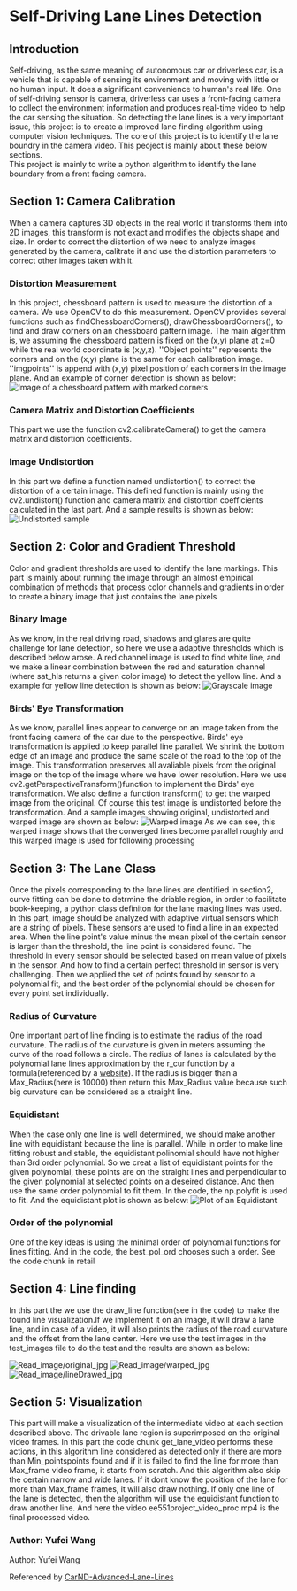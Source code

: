 Self-Driving Lane Lines Detection 
=======
Introduction
-------
Self-driving, as the same meaning of autonomous car or driverless car, is a vehicle that is capable of sensing its environment 
and moving with little or no human input. It does a significant convenience to human's real life. One of self-driving sensor is
camera, driverless car uses a front-facing camera to collect the environment information and produces real-time video to help the car sensing 
the situation. So detecting the lane lines is a very important issue, this project is to create a improved lane finding 
algorithm using computer vision techniques. The core of this project is to identify the lane boundry in the camera video. This 
peoject is mainly about these below sections.<br>
This project is mainly to write a python algerithm to identify the lane boundary from a front facing camera.

## Section 1: Camera Calibration
When a camera captures 3D objects in the real world it transforms them into 2D images, this transform is not exact and modifies
the objects shape and size. In order to correct the distortion of we need to analyze images generated by the camera, calitrate
it and use the distortion parameters to correct other images taken with it.

### Distortion Measurement
In this project, chessboard pattern is used to measure the distortion of a camera. We use OpenCV to do this measurement. 
OpenCV provides several functions such as findChessboardCorners(), drawChessboardCorners(), to find and draw corners on an
chessboard pattern image. The main algerithm is, we assuming the chessboard pattern is fixed on the (x,y) plane at z=0 while the 
real world coordinate is (x,y,z). ''Object points'' represents the corners and on the (x,y) plane is the same for each calibration
image. ''imgpoints'' is append with (x,y) pixel position of each corners in the image plane. And an example of corner detection 
is shown as below:
![Image of a chessboard pattern with marked corners](https://github.com/babyshambles/EE551-project/blob/master/Read_image/Corners_found.png)

### Camera Matrix and Distortion Coefficients
This part we use the function cv2.calibrateCamera() to get the camera matrix and distortion coefficients.

### Image Undistortion
In this part we define a function named undistortion() to correct the distortion of a certain image. This defined function 
is mainly using the cv2.undistort() function and camera matrix and distortion coefficients calculated in the last part. And a sample
results is shown as below:
![Undistorted sample](https://github.com/babyshambles/EE551-project/blob/master/Read_image/Undistorted.jpg)

## Section 2: Color and Gradient Threshold
Color and gradient thresholds are used to identify the lane markings. This part is mainly about running the image through an 
almost empirical combination of methods that process color channels and gradients in order to create a binary image that just 
contains the lane pixels

### Binary Image
As we know, in the real driving road, shadows and glares are quite challenge for lane detection, so here we use a adaptive thresholds
which is described below arose.
A red channel image is used to find white line, and we make a linear combination between the red and saturation channel
(where sat_hls returns a given color image) to detect the yellow line. And a example for yellow line detection is shown as below:
![Grayscale image](https://github.com/babyshambles/EE551-project/blob/master/Read_image/sat_hls_img.jpg)

### Birds' Eye Transformation
As we know, parallel lines appear to converge on an image taken from the front facing camera of the car due to the perspective.
Birds' eye transformation is applied to keep parallel line parallel. We shrink the bottom edge of an image and produce the same
scale of the road to the top of the image. This transformation preserves all avaliable pixels from the original image on the top
of the image where we have lower resolution.
Here we use cv2.getPerspectiveTransform()function to implement the Birds' eye transformation. We also define a function transform()
to get the warped image from the original. Of course this test image is undistorted before the transformation. And a sample images
showing original, undistorted and warped image are shown as below:
![Warped image](https://github.com/babyshambles/EE551-project/blob/master/Read_image/warped_img.jpg)
As we can see, this warped image shows that the converged lines become parallel roughly and this warped image is used for following processing

## Section 3: The Lane Class
Once the pixels corresponding to the lane lines are dentified in section2, curve fitting can be done to detrmine the driable 
region, in order to facilitate book-keeping, a python class definiton for the lane making lines was used.
In this part, image should be analyzed with adaptive virtual sensors which are a string of pixels. These sensors are used to
find a line in an expected area. When the line point's value minus the mean pixel of the certain sensor is larger than the threshold, the line point is considered found.
The threshold in every sensor should be selected based on mean value of pixels in the sensor. And how to find a certain perfect threshold in sensor is very challenging.
Then we applied the set of points found by sensor to a polynomial fit, and the best order of the polynomial should be chosen for every point set  individually.

### Radius of Curvature
One important part of line finding is to estimate the radius of the road curvature. The radius of the curvature is given in meters assuming the curve of the road follows a circle. The radius of lanes is calculated by the polynomial lane lines approximation by the r_cur function by a formula(referenced by a [website](http://www.intmath.com/applications-differentiation/8-radius-curvature.php)). If the radius is bigger than a Max_Radius(here is 10000) then return this Max_Radius value because such big curvature can be considered as a straight line.

### Equidistant
When the case only one line is well determined, we should make another line with equidistant because the line is parallel. While in order to make line fitting robust and stable, the equidistant polinomial should have not higher than 3rd order polynomial. So we creat a list of equidistant points for the given polynomial, these points are on the straight lines and perpendicular to the given polynomial at selected points on a deseired distance. And then use the same order polynomial to fit them. In the code, the np.polyfit is used to fit. And the equidistant plot is shown as below:
![Plot of an Equidistant](https://github.com/babyshambles/EE551-project/blob/master/Read_image/equidistant.jpg)

### Order of the polynomial
One of the key ideas is using the minimal order of polynomial functions for lines fitting. And in the code, the best_pol_ord chooses such a order. See the code chunk in retail

## Section 4: Line finding
In this part the we use the draw_line function(see in the code) to make the found line visualization.If we implement it on an image, it will draw a lane line, and in case of a video, it will also prints the radius of the road curvature and the offset from the lane center.
Here we use the test images in the test_images file to do the test and the results are shown as below:

![Read_image/original_jpg](https://github.com/babyshambles/EE551-project/blob/master/Read_image/original_img.jpg)
![Read_image/warped_jpg](https://github.com/babyshambles/EE551-project/blob/master/Read_image/warped.jpg)
![Read_image/lineDrawed_jpg](https://github.com/babyshambles/EE551-project/blob/master/Read_image/lineDrawed.jpg)



## Section 5: Visualization
This part will make a visualization of the intermediate video at each section described above. The drivable lane region is superimposed on the original video frames.
In this part the code chunk get_lane_video performs these actions, in this algorithm line considered as detected only if there are more than Min_pointspoints found and if it is failed to find the line for more than Max_frame video frame, it starts from scratch. And this algerithm also skip the certain narrow and wide lanes. If it dont know the position of the lane for more than Max_frame frames, it will also draw nothing. If only one line of the lane is detected, then the algorithm will use the equidistant function to draw another line.
And here the video ee551project_video_proc.mp4 is the final processed video.
### Author: Yufei Wang
Author: Yufei Wang

Referenced by [CarND-Advanced-Lane-Lines](https://github.com/svanimisetti/CarND-Advanced-Lane-Lines)
